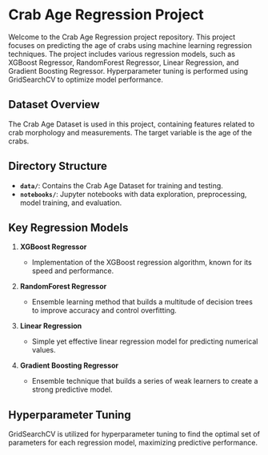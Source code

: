 # Crab Age Regression Project

Welcome to the Crab Age Regression project repository. This project focuses on predicting the age of crabs using machine learning regression techniques. The project includes various regression models, such as XGBoost Regressor, RandomForest Regressor, Linear Regression, and Gradient Boosting Regressor. Hyperparameter tuning is performed using GridSearchCV to optimize model performance.

## Dataset Overview

The Crab Age Dataset is used in this project, containing features related to crab morphology and measurements. The target variable is the age of the crabs.

## Directory Structure

- **`data/`**: Contains the Crab Age Dataset for training and testing.
- **`notebooks/`**: Jupyter notebooks with data exploration, preprocessing, model training, and evaluation.

## Key Regression Models

1. **XGBoost Regressor**
   - Implementation of the XGBoost regression algorithm, known for its speed and performance.

2. **RandomForest Regressor**
   - Ensemble learning method that builds a multitude of decision trees to improve accuracy and control overfitting.

3. **Linear Regression**
   - Simple yet effective linear regression model for predicting numerical values.

4. **Gradient Boosting Regressor**
   - Ensemble technique that builds a series of weak learners to create a strong predictive model.

## Hyperparameter Tuning

GridSearchCV is utilized for hyperparameter tuning to find the optimal set of parameters for each regression model, maximizing predictive performance.